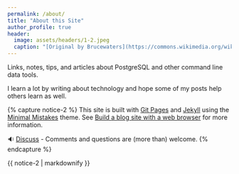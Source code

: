 ```yaml
---
permalink: /about/
title: "About this Site"
author_profile: true
header:
  image: assets/headers/1-2.jpeg
  caption: "[Original by Brucewaters](https://commons.wikimedia.org/wiki/File:M31,_the_Andromeda_Galaxy,_Killarney_Provincial_Park_Observatory.jpg), [CC BY 4.0](https://creativecommons.org/licenses/by/4.0), via Wikimedia Commons"
---
```


Links, notes, tips, and articles about PostgreSQL and other command line data tools.

I learn a lot by writing about technology and hope some of my posts help others learn as well.



{% capture notice-2 %}
This site is built with [Git Pages](https://pages.github.com) and [Jekyll](https://jekyllrb.com) using the [Minimal Mistakes](https://mmistakes.github.io/minimal-mistakes/) theme. See [Build a blog site with a web browser](https://postgresqlstan.github.io/blog/build-free-blog/) for more information.

:sound: <a href="https://github.com/PostgreSqlStan/postgresqlstan.github.io/discussions">Discuss</a> - Comments and questions are (more than) welcome.
{% endcapture %}

<div class="notice">{{ notice-2 | markdownify }}</div>

